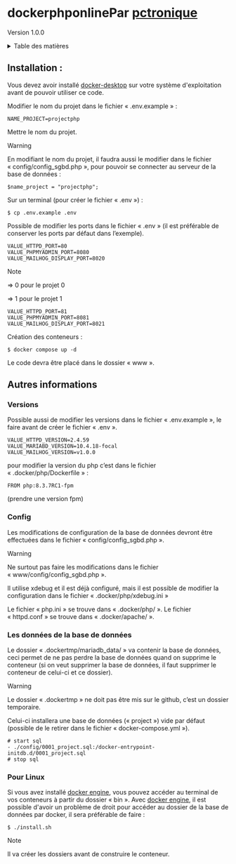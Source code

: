 # dockerphponlinePar [pctronique](https://pctronique.fr/) <br />
Version 1.0.0

<details>
  <summary>Table des matières</summary>
  <ol>
    <li>
        <a href="#Installation">Installation</a>
    </li>
    <li>
        <a href="#Autres informations"># Autres informations</a>
        <ul>
            <li><a href="#Versions">Versions</a></li>
            <li><a href="#Config">Config</a></li>
            <li><a href="#Les-données-de-la-base-de-données">Les données de la base de données</a></li>
            <li><a href="#Bin-et-install.sh">Bin et install.sh</a></li>
        </ul>
    </li>
  </ol>
</details>

## Installation :

Vous devez avoir installé [docker-desktop](https://www.docker.com/products/docker-desktop/) sur votre système d'exploitation avant de pouvoir utiliser ce code.

Modifier le nom du projet dans le fichier « .env.example » :
```
NAME_PROJECT=projectphp
```
Mettre le nom du projet.

> [!WARNING]
> En modifiant le nom du projet, il faudra aussi le modifier dans le fichier « config/config_sgbd.php », pour pouvoir se connecter au serveur de la base de données :
> ```
> $name_project = "projectphp";
> ```

Sur un terminal (pour créer le fichier « .env ») :
```
$ cp .env.example .env
```
Possible de modifier les ports dans le fichier « .env » (il est préférable de conserver les ports par défaut dans l’exemple).
```
VALUE_HTTPD_PORT=80
VALUE_PHPMYADMIN_PORT=8080
VALUE_MAILHOG_DISPLAY_PORT=8020
```

> [!NOTE]
> => 0 pour le projet 0
> 
> => 1 pour le projet 1
> ```
> VALUE_HTTPD_PORT=81
> VALUE_PHPMYADMIN_PORT=8081
> VALUE_MAILHOG_DISPLAY_PORT=8021
> ```

Création des conteneurs :
```
$ docker compose up -d
```

Le code devra être placé dans le dossier « www ».

## Autres informations

### Versions

Possible aussi de modifier les versions dans le fichier « .env.example », le faire avant de créer le fichier « .env ».
```
VALUE_HTTPD_VERSION=2.4.59
VALUE_MARIABD_VERSION=10.4.18-focal
VALUE_MAILHOG_VERSION=v1.0.0
```
 
pour modifier la version du php c’est dans le fichier « .docker/php/Dockerfile » :
```
FROM php:8.3.7RC1-fpm
```
(prendre une version fpm)

### Config

Les modifications de configuration de la base de données devront être effectuées dans le fichier « config/config_sgbd.php ».

> [!WARNING]
> Ne surtout pas faire les modifications dans le fichier « www/config/config_sgbd.php ».

Il utilise xdebug et il est déjà configuré, mais il est possible de modifier la configuration dans le fichier « .docker/php/xdebug.ini »

Le fichier « php.ini » se trouve dans « .docker/php/ ».
Le fichier « httpd.conf » se trouve dans « .docker/apache/ ».

### Les données de la base de données

Le dossier « .dockertmp/mariadb_data/ » va contenir la base de données, ceci permet de ne pas perdre la base de données quand on supprime le conteneur (si on veut supprimer la base de données, il faut supprimer le conteneur de celui-ci et ce dossier).

> [!WARNING]
> Le dossier « .dockertmp » ne doit pas être mis sur le github, c’est un dossier temporaire. 

Celui-ci installera une base de données (« project ») vide par défaut (possible de le retirer dans le fichier « docker-compose.yml »).
```
# start sql
- ./config/0001_project.sql:/docker-entrypoint-initdb.d/0001_project.sql
# stop sql
```

### Pour Linux

Si vous avez installé [docker engine](https://docs.docker.com/engine/install/), vous pouvez accéder au terminal de vos conteneurs à partir du dossier « bin ».
Avec [docker engine](https://docs.docker.com/engine/install/), il est possible d'avoir un problème de droit pour accéder au dossier de la base de données par docker, il sera préférable de faire :
```
$ ./install.sh
```

> [!NOTE]
> Il va créer les dossiers avant de construire le conteneur.
